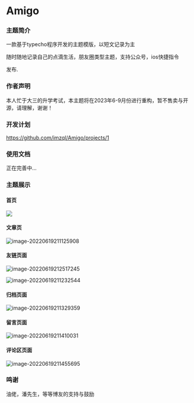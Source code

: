 # Amigo
### 主题简介

一款基于typecho程序开发的主题模版，以短文记录为主

随时随地记录自己的点滴生活，朋友圈类型主题，支持公众号，ios快捷指令

发布.

### 作者声明

本人忙于大三的升学考试，本主题将在2023年6-9月份进行重构，暂不售卖与开源，请理解，谢谢！

### 开发计划

https://github.com/imzql/Amigo/projects/1

### 使用文档

正在完善中...

### 主题展示

#### 首页

![](https://img.usj.cc/i/2022/06/19/62af202775d25.png)

#### 文章页

![image-20220619211125908](https://img.usj.cc/i/2022/06/19/62af207f6d307.png)

#### 友链页面

![image-20220619212517245](https://img.usj.cc/i/2022/06/19/62af23beaa8ea.png)

![image-20220619211232544](https://img.usj.cc/i/2022/06/19/62af20c21d7a7.png)

#### 归档页面

![image-20220619211329359](https://img.usj.cc/i/2022/06/19/62af20faa6a47.png)

#### 留言页面

![image-20220619211410031](https://img.usj.cc/i/2022/06/19/62af212358628.png)

#### 评论区页面

![image-20220619211455695](https://img.usj.cc/i/2022/06/19/62af2150be007.png)

### 鸣谢

油佬，潘先生，等等博友的支持与鼓励
